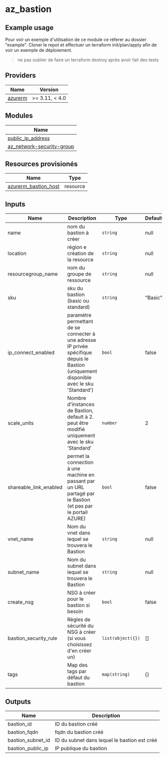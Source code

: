 # az_bastion



## Example usage 

Pour voir un exemple d'utilisation de ce module ce réferer au dossier "example".
Cloner le repot et effectuer un terraform init/plan/apply afin de voir un exemple de déploiement.

> ne pas oublier de faire un terraform destroy après avoir fait des tests

## Providers

| Name | Version |
|------|---------|
| [azurerm](https://registry.terraform.io/providers/hashicorp/azurerm/latest/docs) | >= 3.11, < 4.0 |


## Modules

| Name |
|------|
| [public_ip_address](https://github.com/SebastienArthaud/az_public-ip-address.git) |
| [az_network-security-group](https://github.com/SebastienArthaud/az_network-security-group.git) |


## Resources provisionés

| Name | Type |
|------|------|
| [azurerm_bastion_host](https://registry.terraform.io/providers/hashicorp/azurerm/latest/docs/resources/bastion_host) | resource |


## Inputs

| Name | Description | Type | Default | Required |
|------|-------------|------|---------|:--------:|
| name | nom du bastion à créer | `string` | null | yes |
| location | région e création de la resource | `string` | null | yes |
| resourcegroup_name | nom du groupe de ressource | `string` | null | yes |
| sku | sku du bastion (basic ou standard) | `string` | "Basic" | no |
| ip_connect_enabled | paramètre permettant de se connecter à une adresse IP privée spécifique depuis le Bastion (uniquement disponible avec le sku 'Standard') | `bool` | false | no |
| scale_units | Nombre d'instances de Bastion, default à 2. peut être modifié uniquement avec le sku 'Standard' | `number` | 2 | no |
| shareable_link_enabled | permet la connection à une machine en passant par un URL partagé par le Bastion (et pas par le portail AZURE) | `bool` | false | no |
| vnet_name | Nom du vnet dans lequel se trouvera le Bastion | `string` | null | yes |
| subnet_name | Nom du subnet dans lequel se trouvera le Bastion | `string` | null | yes |
| create_nsg | NSG à créer pour le bastion si besoin | `bool` | false | no |
| bastion_security_rule | Règles de sécurité du NSG à créer (si vous choisissez d'en créer un) | `list(object({})` | [] | no |
| tags | Map des tags par défaut du bastion | `map(string)` | {} | no |


## Outputs

| Name | Description |
|------|-------------|
| bastion_id | ID du bastion créé |
| bastion_fqdn | fqdn du bastion créé |
| bastion_subnet_id | ID du subnet dans lequel le bastion est créé |
| bastion_public_ip | IP publique du bastion |
